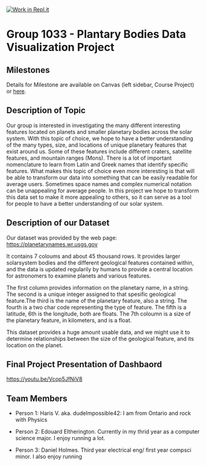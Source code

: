 [![Work in Repl.it](https://classroom.github.com/assets/work-in-replit-14baed9a392b3a25080506f3b7b6d57f295ec2978f6f33ec97e36a161684cbe9.svg)](https://classroom.github.com/online_ide?assignment_repo_id=359071&assignment_repo_type=GroupAssignmentRepo)


# Group 1033 - Plantary Bodies Data Visualization Project


## Milestones

Details for Milestone are available on Canvas (left sidebar, Course Project) or [here](https://firas.moosvi.com/courses/data301/project/milestone01.html).

## Description of Topic

Our group is interested in investigating the many different interesting features located on planets and smaller planetary bodies across the solar system. With this topic of choice, we hope to have a better understanding of the many types, size, and locations of unique planetary features that exist around us. Some of these features include different craters, satellite features, and mountain ranges (Mons). There is a lot of important nomenclature to learn from Latin and Greek names that identify specific features. What makes this topic of choice even more interesting is that will be able to transform our data into something that can be easily readable for average users. Sometimes space names and complex numerical notation can be unappealing for average people. In this project we hope to transform this data set to make it more appealing to others, so it can serve as a tool for people to have a better understanding of our solar system.   

## Description of our Dataset 

Our dataset was provided by the web page:
https://planetarynames.wr.usgs.gov
 
It contains 7 coloums and about 45 thousand rows. It provides larger solarsystem bodies and the different geological features contained within, and the data is updated regularily by humans to provide a central location for astronomers to examine planets and various features. 
 
The first column provides information on the planetary name, in a string. The second is a unique integer assigned to that spesific geological feature.The third is the name of the planetary feature, also a string. The fourth is a two char code representing the type of feature. The fifth is a latitude, 6th is the longitude, both are floats. The 7th coloumn is a size of the planetary feature, in kilometers, and is a float. 

This dataset provides a huge amount usable data, and we might use it to determine relationships between the size of the geological feature, and its location on the planet.


## Final Project Presentation of Dashbaord

https://youtu.be/Vcop5JfNiV8

## Team Members

- Person 1: Haris V. aka. dudeImpossible42: I am from Ontario and rock with Physics

- Person 2: Edouard Eltherington. Currently in my thrid year as a computer science major. I enjoy running a lot. 

- Person 3: Daniel Holmes. Third year electrical eng/ first year compsci minor. I also enjoy running




